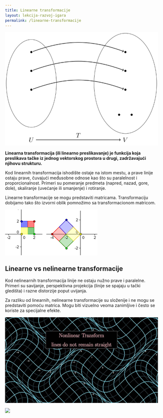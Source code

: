 ```yaml
---
title: Linearne transformacije
layout: lekcija-razvoj-igara
permalink: /linearne-transformacije
---
```


![](/images/razvoj-igara/linear-map.svg)

**Linearna transformacija (ili linearno preslikavanje) je funkcija koja preslikava tačke iz jednog vektorskog prostora u drugi, zadržavajući njihovu strukturu.**

Kod linearnih transformacija ishodište ostaje na istom mestu, a prave linije ostaju prave, čuvajući međusobne odnose kao što su paralelnost i proporcionalnost. Primeri su pomeranje predmeta (napred, nazad, gore, dole), skaliranje (uvećanje ili smanjenje) i rotiranje.

Linearne transformacije se mogu predstaviti matricama. Transformaciju dobijamo tako što izvorni oblik pomnožimo sa transformacionom matricom. 

![](/images/razvoj-igara/linear-transformations.png)

## Linearne vs nelinearne transformacije

Kod nelinearnih transformacija linije ne ostaju nužno prave i paralelne. Primeri su savijanje, perspektivna projekcija (linije se spajaju u tački gledišta) i razne distorzije poput uvijanja.

Za razliku od linearnih, nelinearne transformacije su složenije i ne mogu se predstaviti pomoću matrica.  Mogu biti vizuelno veoma zanimljive i često se koriste za specijalne efekte.

![](/images/razvoj-igara/nelinearne-transformacije.jpg)

![](https://i.sstatic.net/E0px9.jpg)

